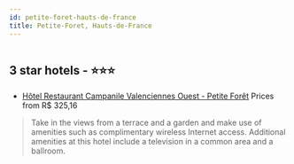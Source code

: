 ```yaml
---
id: petite-foret-hauts-de-france
title: Petite-Foret, Hauts-de-France
---
```


<center><img src="https://novo-hu.s3.amazonaws.com/reservas/ota/prod/hotel/125857/hotel-restaurant-campanile-valenciennes-ouest-001_20190605131030.jpg" alt="" /></center>


##  3 star hotels - ⭐️⭐️⭐️

-    [Hôtel Restaurant Campanile Valenciennes Ouest - Petite Forêt](https://us.hurb.com/hotels/petite-foret/hotel-restaurant-campanile-valenciennes-ouest-petite-foret-JNP-JP153770?cmp=18055) Prices from R$ 325,16
   > Take in the views from a terrace and a garden and make use of amenities such as complimentary wireless Internet access. Additional amenities at this hotel include a television in a common area and a ballroom.
